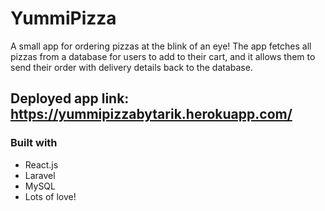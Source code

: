 # YummiPizza

A small app for ordering pizzas at the blink of an eye! The app fetches all pizzas from a database for users to add to their cart, and it allows them to send their order with delivery details back to the database.

## Deployed app link: https://yummipizzabytarik.herokuapp.com/

### Built with
* React.js
* Laravel
* MySQL
* Lots of love!
